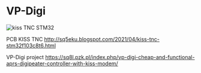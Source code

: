 # VP-Digi
![kiss TNC STM32](https://user-images.githubusercontent.com/25156956/117576258-86c52b00-b0e5-11eb-861d-c8ce7108ec68.jpg)

PCB KISS TNC http://sq5eku.blogspot.com/2021/04/kiss-tnc-stm32f103c8t6.html

VP-Digi project https://sq8l.pzk.pl/index.php/vp-digi-cheap-and-functional-aprs-digipeater-controller-with-kiss-modem/
